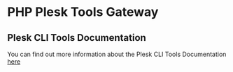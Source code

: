 PHP Plesk Tools Gateway
=======================


Plesk CLI Tools Documentation
-----------------------------

You can find out more information about the Plesk CLI Tools Documentation 
[here](http://download1.parallels.com/Plesk/PP10/10.1.1/Doc/en-US/online/plesk-unix-cli/index.htm "Plesk CLI Tools Documentation")
